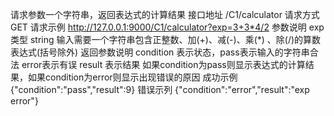 
请求参数一个字符串，返回表达式的计算结果
接口地址  /C1/calculator
请求方式  GET
请求示例  http://127.0.0.1:9000/C1/calculator?exp=3+3*4/2
参数说明   exp  类型 string  输入需要一个字符串包含正整数、加(+)、减(-)、乘(*) 、除(/)的算数表达式(括号除外)
返回参数说明 condition 表示状态，pass表示输入的字符串合法  error表示有误 
           result 表示结果 如果condition为pass则显示表达式的计算结果，如果condition为error则显示出现错误的原因
成功示例  {"condition":"pass","result":9}
错误示列  {"condition":"error","result":"exp error"}
